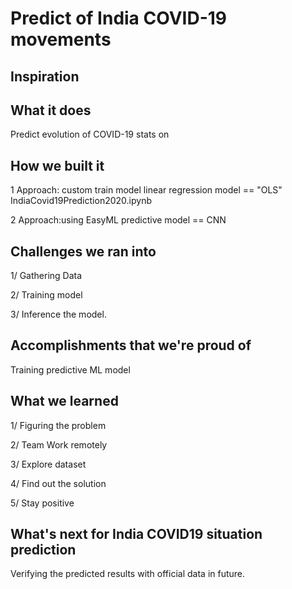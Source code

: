 # Predict of India COVID-19 movements

## Inspiration

## What it does

Predict evolution of COVID-19 stats on

## How we built it

1 Approach: custom train model linear regression model == "OLS"
IndiaCovid19Prediction2020.ipynb

2 Approach:using EasyML predictive model == CNN

## Challenges we ran into

1/ Gathering Data

2/ Training model

3/ Inference the model.

## Accomplishments that we're proud of

Training predictive ML model

## What we learned

1/ Figuring the problem

2/ Team Work remotely

3/ Explore dataset

4/ Find out the solution

5/ Stay positive

## What's next for India COVID19 situation prediction

Verifying the predicted results with official data in future.
